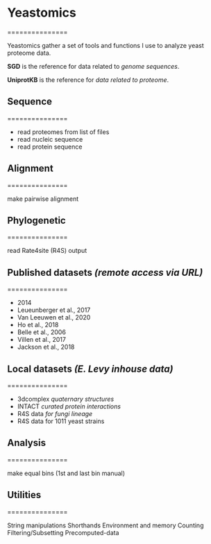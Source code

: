 # Yeastomics
===============

Yeastomics gather a set of tools and functions I use to analyze yeast proteome data.

**SGD** is the reference for data related to _genome sequences_.

**UniprotKB** is the reference for _data related to proteome_.


## Sequence
===============

- read proteomes from list of files
- read nucleic sequence 
- read protein sequence

## Alignment
===============

make pairwise alignment

## Phylogenetic
===============

read Rate4site (R4S) output


## Published datasets _(remote access via URL)_
===============

- 2014
- Leueunberger et al., 2017
- Van Leeuwen et al., 2020
- Ho et al., 2018
- Belle et al., 2006
- Villen et al., 2017
- Jackson et al., 2018

## Local datasets _(E. Levy inhouse data)_
===============

- 3dcomplex *quaternary structures*
- INTACT *curated protein interactions*
- R4S data *for fungi lineage*
- R4S data for 1011 yeast strains

## Analysis
===============

make equal bins (1st and last bin manual)

## Utilities
===============

String manipulations
Shorthands
Environment and memory
Counting
Filtering/Subsetting
Precomputed-data

